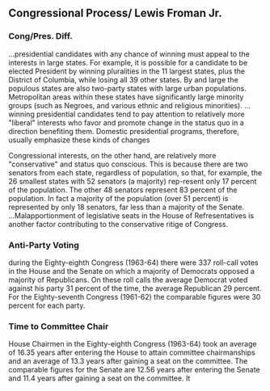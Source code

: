 ## Congressional Process/ Lewis Froman Jr.

### Cong/Pres. Diff.

...presidential candidates with any chance of winning must appeal to the interests in large states. For example, it is possible for a candidate to be elected President by winning pluralities in the 11 largest states, plus the District of Columbia, while losing all 39 other states. By and large the populous states are also two-party states with large urban populations. Metropolitan areas within these states have significantly large minority groups (such as Negroes, and various ethnic and religious minorities). ... winning presidential candidates tend to pay attention to relatively more "liberal" interests who favor and promote change in the status quo in a direction benefiting them. Domestic presidential programs, therefore, usually emphasize these kinds of changes

Congressional interests, on the other hand, are relatively more "conservative" and status quo conscious. This is because there are two senators from each state, regardless of population, so that, for example, the 26 smallest states with 52 senators (a majority) гер-resent only 17 percent of the population. The other 48 senators represent 83 percent of the population. In fact a majority of the population (over 51 percent) is represented by only 18 senators, far less than a majority of the Senate. ...Malapportionment of legislative seats in the House of Refresentatives is another factor contributing to the conservative ritige of Congress.

### Anti-Party Voting

during the Eighty-eighth Congress (1963-64) there were 337 roll-call votes in the House and the Senate on which a majority of Democrats opposed a majority of Republicans. On these roll calls the average Democrat voted against his party 31 percent of the time, the average Republican 29 percent. For the Eighty-seventh Congress (1961-62) the comparable figures were 30 percent for each party.

### Time to Committee Chair

House Chairmen in the Eighty-eighth Congress (1963-64) took an average of 16.35 years after entering the House to attain committee chairmanships and an average of 13.3 years after gaining a seat on the committee. The comparable figures for the Senate are 12.56 years after entering the Senate and 11.4 years after gaining a seat on the committee. It


